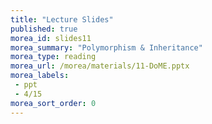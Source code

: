 ```yaml
---
title: "Lecture Slides"
published: true
morea_id: slides11
morea_summary: "Polymorphism & Inheritance"
morea_type: reading
morea_url: /morea/materials/11-DoME.pptx
morea_labels:
 - ppt
 - 4/15
morea_sort_order: 0
---
```

